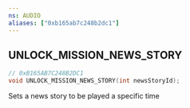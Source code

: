 ```yaml
---
ns: AUDIO
aliases: ["0xb165ab7c248b2dc1"]
---
```

## UNLOCK_MISSION_NEWS_STORY

```c
// 0xB165AB7C248B2DC1
void UNLOCK_MISSION_NEWS_STORY(int newsStoryId);
```

Sets a news story to be played a specific time

